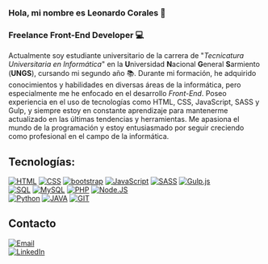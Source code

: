 ### Hola, mi nombre es Leonardo Corales 👋
### Freelance Front-End Developer 💻

Actualmente soy estudiante universitario de la carrera de "*Tecnicatura Universitaria en Informática*" en la **U**niversidad **N**acional **G**eneral **S**armiento (**UNGS**), cursando mi segundo año 📚. Durante mi formación, he adquirido conocimientos y habilidades en diversas áreas de la informática, pero especialmente me he enfocado en el desarrollo *Front-End*. Poseo experiencia en el uso de tecnologías como HTML, CSS, JavaScript, SASS y Gulp, y siempre estoy en constante aprendizaje para mantenerme actualizado en las últimas tendencias y herramientas. Me apasiona el mundo de la programación y estoy entusiasmado por seguir creciendo como profesional en el campo de la informática.

## Tecnologías:
[![HTML](https://img.shields.io/badge/HTML-e06b12?style=for-the-badge&logo=html5&logoColor=white&labelColor=101010)]()
[![CSS](https://img.shields.io/badge/CSS-1283e0?&style=for-the-badge&logo=css3&logoColor=white&labelColor=101010)]()
[![bootstrap](https://img.shields.io/badge/bootstrap-9217FE?&style=for-the-badge&logo=bootstrap&logoColor=white&labelColor=101010)]()
[![JavaScript](https://img.shields.io/badge/JavaScript-F7DF1E?style=for-the-badge&logo=javascript&logoColor=white&labelColor=101010)]()
[![SASS](https://img.shields.io/badge/SASS-F28E8E?style=for-the-badge&logo=SASS&logoColor=white&labelColor=101010)]()
[![Gulp.js](https://img.shields.io/badge/Gulp.js-FE5117?style=for-the-badge&logo=GULP&logoColor=white&labelColor=101010)]()
</br>
[![SQL](https://img.shields.io/badge/SQL-1283e0?&style=for-the-badge&logo=slq&logoColor=white&labelColor=101010)]()
[![MySQL](https://img.shields.io/badge/MySQL-4479A1?style=for-the-badge&logo=mysql&logoColor=white&labelColor=101010)]()
[![PHP](https://img.shields.io/badge/php-1283e0?&style=for-the-badge&logo=php&logoColor=white&labelColor=101010)]()
[![Node.JS](https://img.shields.io/badge/Node.JS-339933?style=for-the-badge&logo=node.js&logoColor=white&labelColor=101010)]()
</br>
[![Python](https://img.shields.io/badge/Python-yellow?style=for-the-badge&logo=python&logoColor=white&labelColor=101010)]()
[![JAVA](https://img.shields.io/badge/JAVA-1283e0?&style=for-the-badge&logo=java&logoColor=white&labelColor=101010)]()
[![GIT](https://img.shields.io/badge/GIT-red?&style=for-the-badge&logo=git&logoColor=white&labelColor=101010)]()

## Contacto
[![Email](https://img.shields.io/badge/leo24corales@gmail.com-email_personal-D14836?style=for-the-badge&logo=gmail&logoColor=white&labelColor=101010)](mailto:leo24corales@gmail.com)
</br>
[![LinkedIn](https://img.shields.io/badge/LinkedIn-Leonardo_Corales-0077B5?style=for-the-badge&logo=linkedin&logoColor=white&labelColor=101010)](https://www.linkedin.com/in/leonardo-ezequiel-corales-0557a4259/)
